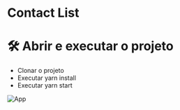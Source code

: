 <h1> Contact List</h1>

# 🛠️ Abrir e executar o projeto

  - Clonar o projeto
  - Executar yarn install
  - Executar yarn start

![App](https://github.com/BrunoBencke/ContactListWeb/assets/41764882/20d8e2eb-2f88-44aa-870a-f59a6ba1b62d)
